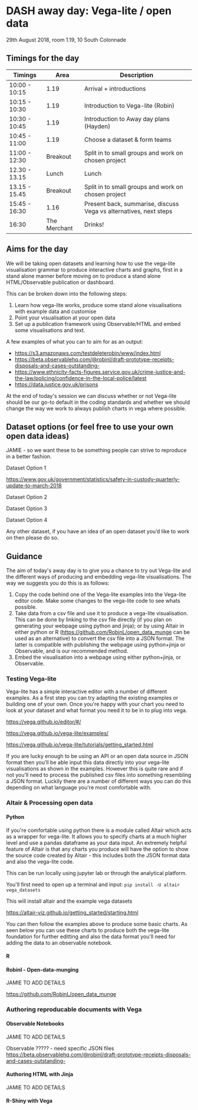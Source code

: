 # DASH away day: Vega-lite / open data
29th August 2018, room 1.19, 10 South Colonnade

## Timings for the day
|  Timings | Area        | Description  |
| ------------- |-------------| -----|
| 10:00 - 10:15  | 1.19 | Arrival + introductions |
| 10:15 - 10:30 | 1.19 | Introduction to Vega-lite (Robin) |
| 10:30 - 10:45 | 1.19 | Introduction to Away day plans (Hayden) |
| 10:45 - 11:00  | 1.19 | Choose a dataset & form teams |
| 11:00 - 12:30 | Breakout | Split in to small groups and work on chosen project |
| 12.30 - 13.15 | Lunch | Lunch |
| 13.15 - 15.45  | Breakout | Split in to small groups and work on chosen project |
| 15:45 - 16:30 | 1.16 | Present back, summarise, discuss Vega vs alternatives, next steps |
| 16:30 | The Merchant | Drinks! |

## Aims for the day

We will be taking open datasets and learning how to use the vega-lite visualisation grammar to produce interactive charts and graphs, first in a stand alone manner before moving on to produce a stand alone HTML/Observable publication or dashboard.

This can be broken down into the following steps:
 
1. Learn how vega-lite works, produce some stand alone visualisations with example data and customise
2. Point your visualisation at your open data
3. Set up a publication framework using Observable/HTML and embed some visualisations and text.


A few examples of what you can to aim for as an output:

* https://s3.amazonaws.com/testdeleterobin/www/index.html
* https://beta.observablehq.com/@robinl/draft-prototype-receipts-disposals-and-cases-outstanding-
* https://www.ethnicity-facts-figures.service.gov.uk/crime-justice-and-the-law/policing/confidence-in-the-local-police/latest
* https://data.justice.gov.uk/prisons

At the end of today's session we can discuss whether or not Vega-lite should be our go-to default in the coding standards and whether we should change the way we work to always publish charts in vega where possible.

## Dataset options (or feel free to use your own open data ideas)

JAMIE - so we want these to be something people can strive to reproduce in a better fashion.

Dataset Option 1

https://www.gov.uk/government/statistics/safety-in-custody-quarterly-update-to-march-2018 

Dataset Option 2



Dataset Option 3


Dataset Option 4

Any other dataset, if you have an idea of an open dataset you’d like to work on then please do so. 

## Guidance

The aim of today's away day is to give you a chance to try out Vega-lite and the different ways of producing and embedding vega-lite visualisations. The way we suggests you do this is as follows:
1. Copy the code behind one of the Vega-lite examples into the Vega-lite editor code. Make some changes to the vega-lite code to see whats possible.
2. Take data from a csv file and use it to produce a vega-lite visualisation. This can be done by linking to the csv file directly (if you plan on generating your webpage using python and jinja); or by using Altair in either python or R (https://github.com/RobinL/open_data_munge can be used as an alternative) to convert the csv file into a JSON format. The latter is compatible with publishing the webpage using python+jinja or Observable, and is our recommended method.
3. Embed the visualisation into a webpage using either python+jinja, or Observable.


### Testing Vega-lite
Vega-lite has a simple interactive editor with a number of different examples. As a first step you can try adapting the existing examples or building one of your own. Once you're happy with your chart you need to look at your dataset and what format you need it to be in to plug into vega.

https://vega.github.io/editor/#/

https://vega.github.io/vega-lite/examples/

https://vega.github.io/vega-lite/tutorials/getting_started.html 

If you are lucky enough to be using an API or an open data source in JSON format then you’ll be able input this data directly into your vega-lite visualisations as shown in the examples. However this is quite rare and if not you'll need to process the published csv files into something resembling a JSON format. Luckily there are a number of different ways you can do this depending on what language you're most comfortable with.

### Altair & Processing open data

#### Python

If you're comfortable using python there is a module called Altair which acts as a wrapper for vega-lite. It allows you to specify charts at a much higher level and use a pandas dataframe as your data input. An extremely helpful feature of Altair is that any charts you produce will have the option to show the source code created by Altair - this includes both the JSON format data and also the vega-lite code.

This can be run locally using jupyter lab or through the analytical platform.

You'll first need to open up a terminal and input: `pip install -U altair vega_datasets`

This will install altair and the example vega datasets

https://altair-viz.github.io/getting_started/starting.html

You can then follow the examples above to produce some basic charts. As seen below you can use these charts to produce both the vega-lite foundation for further editting and also the data format you'll need for adding the data to an observable notebook.

#### R


#### Robinl - Open-data-munging

JAMIE TO ADD DETAILS

https://github.com/RobinL/open_data_munge 


### Authoring reproducable documents with Vega

#### Observable Notebooks

JAMIE TO ADD DETAILS

Observable ????? - need specific JSON files https://beta.observablehq.com/@robinl/draft-prototype-receipts-disposals-and-cases-outstanding- 


#### Authoring HTML with Jinja

JAMIE TO ADD DETAILS

#### R-Shiny with Vega



